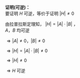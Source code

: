 **证明(可逆)：**  
要证明 $H$ 可逆，等价于证明 $|H|\neq0$   
  
由拉普拉斯定理知， $|H|=|A|\cdot|B|$ ，  
 $A，B$ 均可逆  
  
 $\Rightarrow|A|\neq0，|B|\neq0$   
  
 $\Rightarrow|H|=|A|\cdot|B|\neq0$   
  
 $\Rightarrow|H|\neq0$   
  
 $\Rightarrow H$ 可逆  
